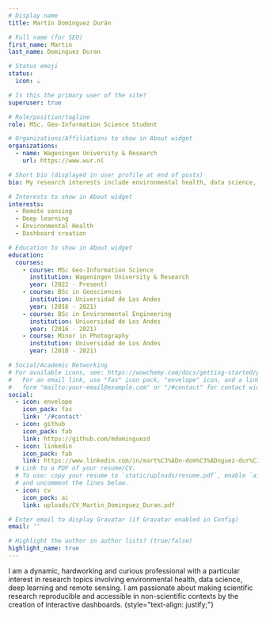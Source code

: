 ```yaml
---
# Display name
title: Martín Domínguez Durán

# Full name (for SEO)
first_name: Martin
last_name: Dominguez Duran

# Status emoji
status:
  icon: ☕️

# Is this the primary user of the site?
superuser: true

# Role/position/tagline
role: MSc. Geo-Information Science Student

# Organizations/Affiliations to show in About widget
organizations:
  - name: Wageningen University & Research
    url: https://www.wur.nl

# Short bio (displayed in user profile at end of posts)
bio: My research interests include environmental health, data science, deep learning and remote sensing.

# Interests to show in About widget
interests:
  - Remote sensing
  - Deep learning
  - Environmental Health
  - Dashboard creation

# Education to show in About widget
education:
  courses:
    - course: MSc Geo-Information Science
      institution: Wageningen University & Research
      year: (2022 - Present)
    - course: BSc in Geosciences
      institution: Universidad de Los Andes
      year: (2016 - 2021)
    - course: BSc in Environmental Engineering
      institution: Universidad de Los Andes
      year: (2016 - 2021)
    - course: Minor in Photography
      institution: Universidad de Los Andes
      year: (2018 - 2021)

# Social/Academic Networking
# For available icons, see: https://wowchemy.com/docs/getting-started/page-builder/#icons
#   For an email link, use "fas" icon pack, "envelope" icon, and a link in the
#   form "mailto:your-email@example.com" or "/#contact" for contact widget.
social:
  - icon: envelope
    icon_pack: fas
    link: '/#contact'
  - icon: github
    icon_pack: fab
    link: https://github.com/mdominguezd
  - icon: linkedin
    icon_pack: fab
    link: https://www.linkedin.com/in/mart%C3%ADn-dom%C3%ADnguez-dur%C3%A1n-54b4681b6/
  # Link to a PDF of your resume/CV.
  # To use: copy your resume to `static/uploads/resume.pdf`, enable `ai` icons in `params.yaml`,
  # and uncomment the lines below.
  - icon: cv
    icon_pack: ai
    link: uploads/CV_Martin_Dominguez_Duran.pdf

# Enter email to display Gravatar (if Gravatar enabled in Config)
email: ''

# Highlight the author in author lists? (true/false)
highlight_name: true
---
```


I am a dynamic, hardworking and curious professional with a particular interest in research topics involving environmental health, data science, deep learning and remote sensing. I am passionate about making scientific research reproducible and accessible in non-scientific contexts by the creation of interactive dashboards.
{style="text-align: justify;"}
